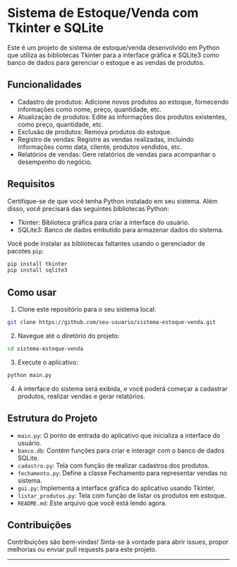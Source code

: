 # Sistema de Estoque/Venda com Tkinter e SQLite

Este é um projeto de sistema de estoque/venda desenvolvido em Python que utiliza as bibliotecas Tkinter para a interface gráfica e SQLite3 como banco de dados para gerenciar o estoque e as vendas de produtos.

## Funcionalidades

- Cadastro de produtos: Adicione novos produtos ao estoque, fornecendo informações como nome, preço, quantidade, etc.
- Atualização de produtos: Edite as informações dos produtos existentes, como preço, quantidade, etc.
- Exclusão de produtos: Remova produtos do estoque.
- Registro de vendas: Registre as vendas realizadas, incluindo informações como data, cliente, produtos vendidos, etc.
- Relatórios de vendas: Gere relatórios de vendas para acompanhar o desempenho do negócio.

## Requisitos

Certifique-se de que você tenha Python instalado em seu sistema. Além disso, você precisará das seguintes bibliotecas Python:

- Tkinter: Biblioteca gráfica para criar a interface do usuário.
- SQLite3: Banco de dados embutido para armazenar dados do sistema.

Você pode instalar as bibliotecas faltantes usando o gerenciador de pacotes `pip`:

```bash
pip install tkinter
pip install sqlite3
```

## Como usar

1. Clone este repositório para o seu sistema local:

```bash
git clone https://github.com/seu-usuario/sistema-estoque-venda.git
```

2. Navegue até o diretório do projeto:

```bash
cd sistema-estoque-venda
```

3. Execute o aplicativo:

```bash
python main.py
```

4. A interface do sistema será exibida, e você poderá começar a cadastrar produtos, realizar vendas e gerar relatórios.

## Estrutura do Projeto

- `main.py`: O ponto de entrada do aplicativo que inicializa a interface do usuário.
- `banco.db`: Contém funções para criar e interagir com o banco de dados SQLite.
- `cadastro.py`: Tela com função de realizar cadastros dos produtos.
- `fechamento.py`: Define a classe Fechamento para representar vendas no sistema.
- `gui.py`: Implementa a interface gráfica do aplicativo usando Tkinter.
- `listar_produtos.py`: Tela com função de listar os produtos em estoque.
- `README.md`: Este arquivo que você está lendo agora.

## Contribuições

Contribuições são bem-vindas! Sinta-se à vontade para abrir issues, propor melhorias ou enviar pull requests para este projeto.

---


